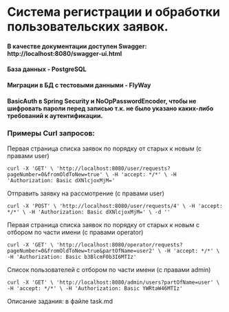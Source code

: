 # Система регистрации и обработки пользовательских заявок.

<h4>В качестве документации доступен Swagger: http://localhost:8080/swagger-ui.html</h4>
<h4>База данных - PostgreSQL</h4>
<h4>Миграции в БД с тестовыми данными - FlyWay</h4>
<h4>BasicAuth в Spring Security и NoOpPasswordEncoder, чтобы не шифровать пароли перед записью т.к. не было указано каких-либо требований к аутентификации.</h4>



<h3>Примеры Curl запросов:</h3>

Первая страница списка заявок по порядку от старых к новым (с правами user)
  
`curl -X 'GET' \
'http://localhost:8080/user/requests?pageNumber=0&fromOldToNew=true' \
-H 'accept: */*' \
-H 'Authorization: Basic dXNlcjoxMjM='`

Отправить заявку на рассмотрение (с правами user)
  
`curl -X 'POST' \
'http://localhost:8080/user/requests/4' \
-H 'accept: */*' \
-H 'Authorization: Basic dXNlcjoxMjM=' \
-d ''`

Первая страница списка заявок по порядку от старых к новым с отбором по части имени (c правами operator)
  
`curl -X 'GET' \
'http://localhost:8080/operator/requests?pageNumber=0&fromOldToNew=true&partOfName=user2' \
-H 'accept: */*' \
-H 'Authorization: Basic b3BlcmF0b3I6MTIz'`

Список пользователей с отбором по части имени (с правами admin)
  
`curl -X 'GET' \
'http://localhost:8080/admin/users?partOfName=user' \
-H 'accept: */*' \
-H 'Authorization: Basic YWRtaW46MTIz'`

Описание задания: в файле task.md

